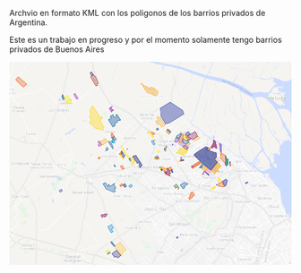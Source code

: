 Archvio en formato KML con los poligonos de los barrios privados de Argentina.

Este es un trabajo en progreso y por el momento solamente tengo barrios privados de Buenos Aires

![Screenshot](https://github.com/aleschenk/mapa-barrios-privados-argentina/blob/master/doc/image.png?raw=true)
